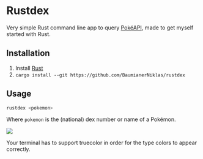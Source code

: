 # Rustdex

Very simple Rust command line app to query [PokéAPI](https://pokeapi.co), made to get myself started with Rust.

## Installation

1. Install [Rust](https://rustup.rs/)
2. `cargo install --git https://github.com/BaumianerNiklas/rustdex`

## Usage

```sh
rustdex <pokemon>
```

Where `pokemon` is the (national) dex number or name of a Pokémon.

![](https://cdn.discordapp.com/attachments/872496916078952478/899725758820417546/unknown.png)

Your terminal has to support truecolor in order for the type colors to appear correctly.
